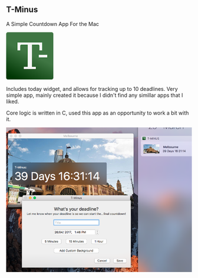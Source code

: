 ## T-Minus ##

A Simple Countdown App For the Mac

![](https://github.com/egosapien/T-Minus/blob/main/T-Minus/Assets.xcassets/AppIcon.appiconset/t-%20copy-5.png)

Includes today widget, and allows for tracking up to 10 deadlines. Very simple app, mainly created it because I didn't find any simillar apps that I liked.

Core logic is written in C, used this app as an opportunity to work a bit with it.

![](https://github.com/egosapien/T-Minus/blob/main/screenshot.png)


